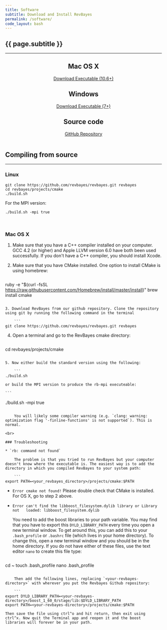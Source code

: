 ```yaml
---
title: Software
subtitle: Download and Install RevBayes
permalink: /software/
code_layout: bash
---
```


## {{ page.subtitle }}
----
<div class="row">

<div class="col-sm-4" align="center">
<h2>Mac OS X</h2>
<a href="https://github.com/revbayes/revbayes/releases/download/v1.0.7/RevBayes_Mac_v1.0.7.zip" class="btn btn-info" role="button">Download Executable (10.6+)</a>
</div>

<div class="col-sm-4" align="center">
<h2>Windows</h2>
<a href="https://github.com/revbayes/revbayes/releases/download/v1.0.7/RevBayes_Win_v1.0.7.zip" class="btn btn-info" role="button">Download Executable (7+)</a>
</div>

<div class="col-sm-4" align="center">
<h2>Source code</h2>
<a href="http://github.com/revbayes/revbayes" class="btn btn-info" role="button">GitHub Repository</a>
</div>

</div>

<br>

## Compiling from source
----
### Linux

    git clone https://github.com/revbayes/revbayes.git revbayes
    cd revbayes/projects/cmake
    ./build.sh

For the MPI version:

    ./build.sh -mpi true

<br>

### Mac OS X

1. Make sure that you have a C++ compiler installed on your computer. GCC 4.2 (or higher) and Apple LLVM version 6.0 have both been used successfully. If you don't have a C++ compiler, you should install Xcode.

2. Make sure that you have CMake installed. One option to install CMake is using homebrew:

    ``` 
ruby -e "$(curl -fsSL https://raw.githubusercontent.com/Homebrew/install/master/install)"
brew install cmake
```

3. Download RevBayes from our github repository. Clone the repository using git by running the following command in the terminal 

    ``` 
git clone https://github.com/revbayes/revbayes.git revbayes
```

4. Open a terminal and go to the RevBayes cmake directory:

    ```  
cd revbayes/projects/cmake
```

5. Now either build the standard version using the following:

    ``` 
./build.sh
```

    or build the MPI version to produce the rb-mpi executeable:

    ``` 
./build.sh -mpi true
```

    You will likely some compiler warning (e.g. `clang: warning: optimization flag '-finline-functions' is not supported`). This is normal. 

<br>

### Troubleshooting

* `rb: command not found`
    
    The problem is that you tried to run RevBayes but your computer doesn't know where the executable is. The easiest way is to add the directory in which you compiled RevBayes to your system path:

    ```
export PATH=<your_revbayes_directory>/projects/cmake:$PATH  
```

* `Error cmake not found!`
    Please double check that CMake is installed. For OS X, go to step 2 above.

* `Error can't find the libboost_filesystem.dylib library or Library not   loaded: libboost_filesystem.dylib` 
   
    You need to add the boost libraries to your path variable. You may find that you have to export this `DYLD_LIBRARY_PATH` every time you open a new terminal window. To get around this, you can add this to your `.bash_profile` or `.bashrc` file (which lives in your home directory). To change this, open a new terminal window and you should be in the home directory. If you do not have either of these files, use the text editor `nano` to create this file type:

    ```
cd ~
touch .bash_profile
nano .bash_profile
```

    Then add the following lines, replacing `<your-revbayes-directory>` with wherever you put the Revbayes Github repository:

    ```
export DYLD_LIBRARY_PATH=<your-revbayes-directory>/boost_1_60_0/stage/lib:$DYLD_LIBRARY_PATH
export PATH=<your-revbayes-directory>/projects/cmake:$PATH  
```

    Then save the file using ctrl^o and hit return, then exit using ctrl^x. Now quit the Terminal app and reopen it and the boost libraries will forever be in your path.


